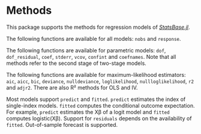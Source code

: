 # Methods

This package supports the methods for regression models of [*StatsBase.jl*](http://juliastats.github.io/StatsBase.jl/stable/statmodels.html).

The following functions are available for all models: `nobs` and `response`.

The following functions are available for parametric models: `dof`, `dof_residual`, `coef`, `stderr`, `vcov`, `confint` and `coefnames`. Note that all methods refer to the second stage of two-stage models.

The following functions are available for maximum-likelihood estimators: `aic`, `aicc`, `bic`, `deviance`, `nulldeviance`, `loglikelihood`, `nullloglikelihood`, `r2` and `adjr2`. There are also R² methods for OLS and IV.

Most models support `predict` and `fitted`. `predict` estimates the index of single-index models. `fitted` computes the conditional outcome expectation. For example, `predict` estimates the Xβ of a logit model and `fitted` computes logistic(Xβ). Support for `residuals` depends on the availability of `fitted`. Out-of-sample forecast is supported.
